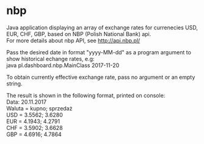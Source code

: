 # nbp

Java application displaying an array of exchange rates for currenecies USD, EUR, CHF, GBP, based on NBP (Polish National Bank) api.  
For more details about nbp API, see http://api.nbp.pl/

Pass the desired date in format "yyyy-MM-dd" as a program argument to show historical echange rates, e.g:  
java pl.dashboard.nbp.MainClass 2017-11-20

To obtain currently effective exchange rate, pass no argument or an empty string.

The result is shown in the following format, printed on console:  
Data: 20.11.2017  
Waluta = kupno; sprzedaż  
USD = 3.5562; 3.6280  
EUR = 4.1943; 4.2791  
CHF = 3.5902; 3.6628  
GBP = 4.6916; 4.7864
